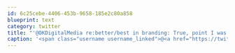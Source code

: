 ```yaml
---
id: 6c25cebe-4406-453b-9658-185e2c80a858
blueprint: text
category: twitter
title: "'@OKDigitalMedia re:better/best in branding: True, point I was trying to make it it isn't about being 'different'"
caption: '<span class="username username_linked">@<a href="https://twitter.com/OKDigitalMedia" title="John Thiessen">OKDigitalMedia</a></span> re:better/best in branding: True, point I was trying to make it it isn''t about being ''different'''
---
```

